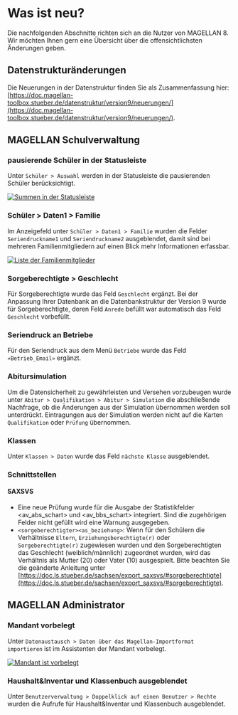 # Was ist neu?

[1]:/assets/images/neues/901.png
[2]:/assets/images/neues/902.png
[3]:/assets/images/neues/903.png

Die nachfolgenden Abschnitte richten sich an die Nutzer von MAGELLAN 8. Wir möchten Ihnen gern eine Übersicht über die offensichtlichsten Änderungen geben.

## Datenstrukturänderungen

Die Neuerungen in der Datenstruktur finden Sie als Zusammenfassung hier:[https://doc.magellan-toolbox.stueber.de/datenstruktur/version9/neuerungen/](https://doc.magellan-toolbox.stueber.de/datenstruktur/version9/neuerungen/).

## MAGELLAN Schulverwaltung

### pausierende Schüler in der Statusleiste

Unter `Schüler > Auswahl` werden in der Statusleiste die pausierenden Schüler berücksichtigt.

[![Summen in der Statusleiste][2]][2]

### Schüler > Daten1 > Familie

Im Anzeigefeld unter `Schüler > Daten1 > Familie` wurden die Felder `Seriendruckname1` und `Seriendruckname2` ausgeblendet, damit sind bei mehreren Familienmitgliedern auf einen Blick mehr Informationen erfassbar.

[![Liste der Familienmitglieder][3]][3]

### Sorgeberechtigte > Geschlecht

Für Sorgeberechtigte wurde das Feld `Geschlecht` ergänzt. Bei der Anpassung Ihrer Datenbank an die Datenbankstruktur der Version 9 wurde für Sorgeberechtigte, deren Feld `Anrede` befüllt war automatisch das Feld `Geschlecht` vorbefüllt.

### Seriendruck an Betriebe

Für den Seriendruck aus dem Menü `Betriebe` wurde das Feld `«Betrieb_Email»` ergänzt.

### Abitursimulation

Um die Datensicherheit zu gewährleisten und Versehen vorzubeugen wurde unter `Abitur > Qualifikation > Abitur > Simulation` die abschließende Nachfrage, ob die Änderungen aus der Simulation übernommen werden soll unterdrückt. Eintragungen aus der Simulation werden nicht auf die Karten `Qualifikation` oder `Prüfung` übernommen.

### Klassen 

Unter `Klassen > Daten` wurde das Feld `nächste Klasse` ausgeblendet.

### Schnittstellen

#### SAXSVS

* Eine neue Prüfung wurde für die Ausgabe der Statistikfelder <av_abs_schart> und <av_bbs_schart> integriert. Sind die zugehörigen Felder nicht gefüllt wird eine Warnung ausgegeben.
* `<sorgeberechtigter><as_beziehung>`: Wenn für den Schülern die Verhältnisse `Eltern`, `Erziehungsberechtigte(r)` oder `Sorgeberechtigte(r)` zugewiesen wurden und den Sorgeberechtigten das Geschlecht (weiblich/männlich) zugeordnet wurden, wird das Verhältnis als Mutter (20) oder Vater (10) ausgespielt. Bitte beachten Sie die geänderte Anleitung unter [https://doc.ls.stueber.de/sachsen/export_saxsvs/#sorgeberechtigte](https://doc.ls.stueber.de/sachsen/export_saxsvs/#sorgeberechtigte).

## MAGELLAN Administrator

### Mandant vorbelegt

Unter `Datenaustausch > Daten über das Magellan-Importformat importieren` ist im Assistenten der Mandant vorbelegt.

[![Mandant ist vorbelegt][1]][1]

### Haushalt&Inventar und Klassenbuch ausgeblendet

Unter `Benutzerverwaltung > Doppelklick auf einen Benutzer > Rechte` wurden die Aufrufe für Haushalt&Inventar und Klassenbuch ausgeblendet.






